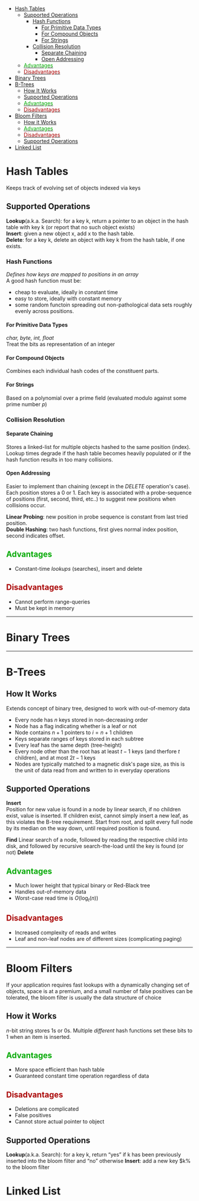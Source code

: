 - [Hash Tables](#hash-tables)
  - [Supported Operations](#supported-operations)
    - [Hash Functions](#hash-functions)
      - [For Primitive Data Types](#for-primitive-data-types)
      - [For Compound Objects](#for-compound-objects)
      - [For Strings](#for-strings)
    - [Collision Resolution](#collision-resolution)
      - [Separate Chaining](#separate-chaining)
      - [Open Addressing](#open-addressing)
  - [<div style="color:#0A0">Advantages</div>](#div-stylecolor0a0advantagesdiv)
  - [<div style="color:#A00">Disadvantages</div>](#div-stylecolora00disadvantagesdiv)
- [Binary Trees](#binary-trees)
- [B-Trees](#b-trees)
  - [How It Works](#how-it-works)
  - [Supported Operations](#supported-operations-1)
  - [<div style="color:#0A0">Advantages</div>](#div-stylecolor0a0advantagesdiv-1)
  - [<div style="color:#A00">Disadvantages</div>](#div-stylecolora00disadvantagesdiv-1)
- [Bloom Filters](#bloom-filters)
  - [How it Works](#how-it-works-1)
  - [<div style="color:#0A0">Advantages</div>](#div-stylecolor0a0advantagesdiv-2)
  - [<div style="color:#A00">Disadvantages</div>](#div-stylecolora00disadvantagesdiv-2)
  - [Supported Operations](#supported-operations-2)
- [Linked List](#linked-list)
# Hash Tables  
Keeps track of evolving set of objects indexed via keys

## Supported Operations  

**Lookup**(a.k.a. Search): for a key k, return a pointer to an object in the hash table with key k (or report that no such object exists)  
**Insert**: given a new object x, add x to the hash table.  
**Delete**: for a key k, delete an object with key k from the hash table, if one exists.

### Hash Functions  
*Defines how keys are mapped to positions in an array*  
A good hash function must be:
- cheap to evaluate, ideally in constant time
- easy to store, ideally with constant memory
- some random functoin spreading out non-pathological data sets roughly evenly across positions. 

#### For Primitive Data Types  
*char, byte, int, float*  
Treat the bits as representation of an integer  

#### For Compound Objects 
Combines each individual hash codes of the constituent parts.  

#### For Strings  
Based on a polynomial over a prime field (evaluated modulo against some prime number *p*)

### Collision Resolution
#### Separate Chaining 
Stores a linked-list for multiple objects hashed to the same position (index). Lookup times degrade if the hash table becomes heavily populated or if the hash function results in too many collisions.
#### Open Addressing
Easier to implement than chaining (except in the $DELETE$ operation's case). Each position stores a $0$ or $1$. Each key is associated with a probe-sequence of positions (first, second, third, etc..) to suggest new positions when collisions occur. 

**Linear Probing**: new position in probe sequence is constant from last tried position.  
**Double Hashing**: two hash functions, first gives normal index position, second indicates offset.


## <div style="color:#0A0">Advantages</div> 
- Constant-time *lookups* (searches), insert and delete

## <div style="color:#A00">Disadvantages</div> 
- Cannot perform range-queries  
- Must be kept in memory

---

# Binary Trees  

---

# B-Trees
## How It Works
Extends concept of binary tree, designed to work with out-of-memory data
- Every node has $n$ keys stored in non-decreasing order  
- Node has a flag indicating whether is a leaf or not  
- Node contains $n+1$ pointers to $i=n+1$ children  
- Keys separate ranges of keys stored in each subtree  
- Every leaf has the same depth (tree-height)  
- Every node other than the root has at least $t-1$ keys (and therfore $t$ children), and at most $2t-1$ keys
- Nodes are typically matched to a magnetic disk's page size, as this is the unit of data read from and written to in everyday operations  


## Supported Operations  
**Insert**  
Position for new value is found in a node by linear search, if no children exist, value is inserted. If children exist, cannot simply insert a new leaf, as this violates the B-tree requirement. Start from root, and split every full node by its median on the way down, until required position is found. 

**Find** 
Linear search of a node, followed by reading the respective child into disk, and followed by recursive search-the-load until the key is found (or not) 
**Delete**  

## <div style="color:#0A0">Advantages</div> 
- Much lower height that typical binary or Red-Black tree  
- Handles out-of-memory data  
- Worst-case read time is $O(\log_t(n))$

## <div style="color:#A00">Disadvantages</div> 
- Increased complexity of reads and writes  
- Leaf and non-leaf nodes are of different sizes (complicating paging)

---

# Bloom Filters 
If your application requires fast lookups with a dynamically changing set of objects, space is at a premium, and a small number of false positives can be tolerated, the bloom filter is usually the data structure of choice

## How it Works  
$n$-bit string stores $1$s or $0$s. Multiple *different* hash functions set these bits to 1 when an item is inserted.

## <div style="color:#0A0">Advantages</div> 
- More space efficient than hash table 
- Guaranteed constant time operation regardless of data


## <div style="color:#A00">Disadvantages</div> 
- Deletions are complicated  
- False positives
- Cannot store actual pointer to object  


## Supported Operations  

**Lookup**(a.k.a. Search):  for a key k, return “yes” if k has been previously inserted into the bloom filter and “no” otherwise
**Insert**: add a new key $k% to the bloom filter 

# Linked List  
